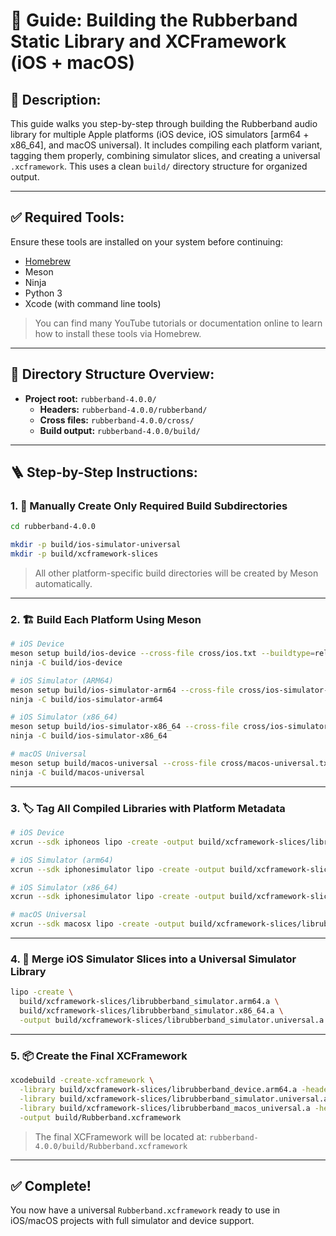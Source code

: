 # 🔧 Guide: Building the Rubberband Static Library and XCFramework (iOS + macOS)

## 📘 Description:
This guide walks you step-by-step through building the Rubberband audio library for multiple Apple platforms (iOS device, iOS simulators [arm64 + x86_64], and macOS universal). It includes compiling each platform variant, tagging them properly, combining simulator slices, and creating a universal `.xcframework`. This uses a clean `build/` directory structure for organized output.

---

## ✅ Required Tools:
Ensure these tools are installed on your system before continuing:

- [Homebrew](https://brew.sh/)
- Meson
- Ninja
- Python 3
- Xcode (with command line tools)

> You can find many YouTube tutorials or documentation online to learn how to install these tools via Homebrew.

---

## 📁 Directory Structure Overview:

- **Project root:** `rubberband-4.0.0/`
  - **Headers:** `rubberband-4.0.0/rubberband/`
  - **Cross files:** `rubberband-4.0.0/cross/`
  - **Build output:** `rubberband-4.0.0/build/`

---

## 🪜 Step-by-Step Instructions:

### 1. 📂 Manually Create Only Required Build Subdirectories

```bash
cd rubberband-4.0.0

mkdir -p build/ios-simulator-universal
mkdir -p build/xcframework-slices
```

> All other platform-specific build directories will be created by Meson automatically.

---

### 2. 🏗️ Build Each Platform Using Meson

```bash
# iOS Device
meson setup build/ios-device --cross-file cross/ios.txt --buildtype=release
ninja -C build/ios-device

# iOS Simulator (ARM64)
meson setup build/ios-simulator-arm64 --cross-file cross/ios-simulator-arm64.txt --buildtype=release
ninja -C build/ios-simulator-arm64

# iOS Simulator (x86_64)
meson setup build/ios-simulator-x86_64 --cross-file cross/ios-simulator.txt --buildtype=release
ninja -C build/ios-simulator-x86_64

# macOS Universal
meson setup build/macos-universal --cross-file cross/macos-universal.txt --buildtype=release
ninja -C build/macos-universal
```

---

### 3. 🏷️ Tag All Compiled Libraries with Platform Metadata

```bash
# iOS Device
xcrun --sdk iphoneos lipo -create -output build/xcframework-slices/librubberband_device.arm64.a build/ios-device/librubberband.a

# iOS Simulator (arm64)
xcrun --sdk iphonesimulator lipo -create -output build/xcframework-slices/librubberband_simulator.arm64.a build/ios-simulator-arm64/librubberband.a

# iOS Simulator (x86_64)
xcrun --sdk iphonesimulator lipo -create -output build/xcframework-slices/librubberband_simulator.x86_64.a build/ios-simulator-x86_64/librubberband.a

# macOS Universal
xcrun --sdk macosx lipo -create -output build/xcframework-slices/librubberband_macos_universal.a build/macos-universal/librubberband.a
```

---

### 4. 🧬 Merge iOS Simulator Slices into a Universal Simulator Library

```bash
lipo -create \
  build/xcframework-slices/librubberband_simulator.arm64.a \
  build/xcframework-slices/librubberband_simulator.x86_64.a \
  -output build/xcframework-slices/librubberband_simulator.universal.a
```

---

### 5. 📦 Create the Final XCFramework

```bash
xcodebuild -create-xcframework \
  -library build/xcframework-slices/librubberband_device.arm64.a -headers rubberband \
  -library build/xcframework-slices/librubberband_simulator.universal.a -headers rubberband \
  -library build/xcframework-slices/librubberband_macos_universal.a -headers rubberband \
  -output build/Rubberband.xcframework
```

> The final XCFramework will be located at: `rubberband-4.0.0/build/Rubberband.xcframework`

---

## ✅ Complete!
You now have a universal `Rubberband.xcframework` ready to use in iOS/macOS projects with full simulator and device support.
